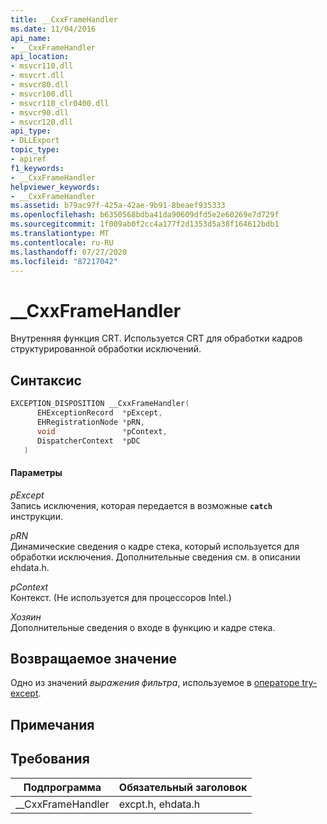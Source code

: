 ```yaml
---
title: __CxxFrameHandler
ms.date: 11/04/2016
api_name:
- __CxxFrameHandler
api_location:
- msvcr110.dll
- msvcrt.dll
- msvcr80.dll
- msvcr100.dll
- msvcr110_clr0400.dll
- msvcr90.dll
- msvcr120.dll
api_type:
- DLLExport
topic_type:
- apiref
f1_keywords:
- __CxxFrameHandler
helpviewer_keywords:
- __CxxFrameHandler
ms.assetid: b79ac97f-425a-42ae-9b91-8beaef935333
ms.openlocfilehash: b6350568bdba41da90609dfd5e2e60269e7d729f
ms.sourcegitcommit: 1f009ab0f2cc4a177f2d1353d5a38f164612bdb1
ms.translationtype: MT
ms.contentlocale: ru-RU
ms.lasthandoff: 07/27/2020
ms.locfileid: "87217042"
---
```

# <a name="__cxxframehandler"></a>__CxxFrameHandler

Внутренняя функция CRT. Используется CRT для обработки кадров структурированной обработки исключений.

## <a name="syntax"></a>Синтаксис

```cpp
EXCEPTION_DISPOSITION __CxxFrameHandler(
      EHExceptionRecord  *pExcept,
      EHRegistrationNode *pRN,
      void               *pContext,
      DispatcherContext  *pDC
   )
```

#### <a name="parameters"></a>Параметры

*pExcept*<br/>
Запись исключения, которая передается в возможные **`catch`** инструкции.

*pRN*<br/>
Динамические сведения о кадре стека, который используется для обработки исключения. Дополнительные сведения см. в описании ehdata.h.

*pContext*<br/>
Контекст. (Не используется для процессоров Intel.)

*Хозяин*<br/>
Дополнительные сведения о входе в функцию и кадре стека.

## <a name="return-value"></a>Возвращаемое значение

Одно из значений *выражения фильтра*, используемое в [операторе try-except](../cpp/try-except-statement.md).

## <a name="remarks"></a>Примечания

## <a name="requirements"></a>Требования

|Подпрограмма|Обязательный заголовок|
|-------------|---------------------|
|__CxxFrameHandler|excpt.h, ehdata.h|
